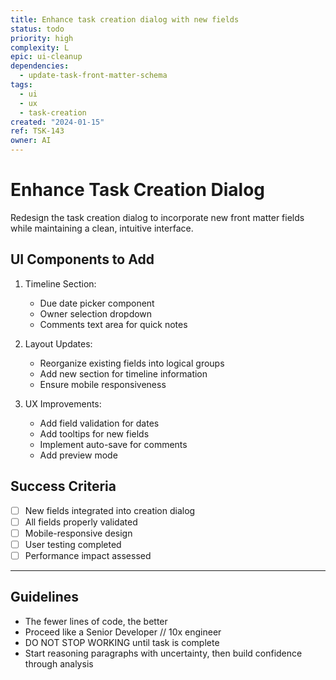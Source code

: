 ```yaml
---
title: Enhance task creation dialog with new fields
status: todo
priority: high
complexity: L
epic: ui-cleanup
dependencies:
  - update-task-front-matter-schema
tags:
  - ui
  - ux
  - task-creation
created: "2024-01-15"
ref: TSK-143
owner: AI
---
```


# Enhance Task Creation Dialog

Redesign the task creation dialog to incorporate new front matter fields while maintaining a clean, intuitive interface.

## UI Components to Add

1. Timeline Section:

   - Due date picker component
   - Owner selection dropdown
   - Comments text area for quick notes

2. Layout Updates:

   - Reorganize existing fields into logical groups
   - Add new section for timeline information
   - Ensure mobile responsiveness

3. UX Improvements:
   - Add field validation for dates
   - Add tooltips for new fields
   - Implement auto-save for comments
   - Add preview mode

## Success Criteria

- [ ] New fields integrated into creation dialog
- [ ] All fields properly validated
- [ ] Mobile-responsive design
- [ ] User testing completed
- [ ] Performance impact assessed

---

## Guidelines

- The fewer lines of code, the better
- Proceed like a Senior Developer // 10x engineer
- DO NOT STOP WORKING until task is complete
- Start reasoning paragraphs with uncertainty, then build confidence through analysis
